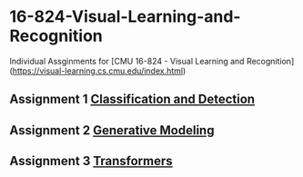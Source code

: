 # 16-824-Visual-Learning-and-Recognition
Individual Assginments for [CMU 16-824 - Visual Learning and Recognition] (https://visual-learning.cs.cmu.edu/index.html)

## Assignment 1 [Classification and Detection](https://github.com/visual-learning/hw1/tree/main)

## Assignment 2 [Generative Modeling](https://github.com/visual-learning/generative-modeling)

## Assignment 3 [Transformers](https://github.com/visual-learning/transformers)
